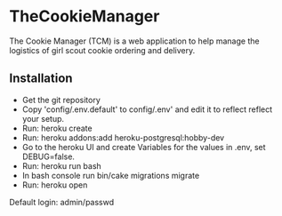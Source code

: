 # TheCookieManager

The Cookie Manager (TCM) is a web application to help manage the logistics of girl scout cookie ordering and delivery.

## Installation

* Get the git repository
* Copy 'config/.env.default' to config/.env' and edit it to reflect reflect your setup.
* Run: heroku create
* Run: heroku addons:add heroku-postgresql:hobby-dev 
* Go to the heroku UI and create Variables for the values in .env, set DEBUG=false.
* Run: heroku run bash
* In bash console run bin/cake migrations migrate
* Run: heroku open

Default login: admin/passwd


